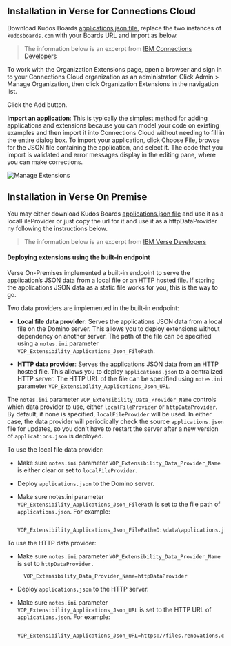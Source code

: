 ## Installation in Verse for Connections Cloud

Download Kudos Boards [applications.json file](https://kudosboards.com/widgets/verse/applications.json), replace the two instances of `kudosboards.com` with your Boards URL and import as below.

> The information below is an excerpt from
> [IBM Connections Developers](https://www-10.lotus.com/ldd/appdevwiki.nsf/xpDocViewer.xsp?lookupName=Dev+Guide+topics#action=openDocument&res_title=Managing_applications_for_Verse_or_the_Top_Navigation_Bar&content=sdkcontent)

To work with the Organization Extensions page, open a browser and sign in to your Connections Cloud organization as an administrator. Click Admin > Manage Organization, then click Organization Extensions in the navigation list.

Click the Add button.

__Import an application__: This is typically the simplest method for adding applications and extensions because you can model your code on existing examples and then import it into Connections Cloud without needing to fill in the entire dialog box. To import your application, click Choose File, browse for the JSON file containing the application, and select it. The code that you import is validated and error messages display in the editing pane, where you can make corrections.

  ![Manage Extensions](/assets/connections/verse-cloud-extension.png)

## Installation in Verse On Premise

You may either download Kudos Boards [applications.json file](https://kudosboards.com/widgets/verse/applications.json) and use it as a localFileProvider or just copy the url for it and use it as a httpDataProvider ny following the instructions below.

> The information below is an excerpt from
> [IBM Verse Developers](https://ibmverse.github.io/verse-developer/developers/#registering-an-application-in-ibm-verse)

#### Deploying extensions using the built-in endpoint
Verse On-Premises implemented a built-in endpoint to serve the application’s JSON data from a local file or an HTTP hosted file. If storing the applications JSON data as a static file works for you, this is the way to go.

Two data providers are implemented in the built-in endpoint:

- __Local file data provider__: Serves the applications JSON data from a local file on the Domino server. This allows you to deploy extensions without dependency on another server. The path of the file can be specified using a `notes.ini` parameter `VOP_Extensibility_Applications_Json_FilePath`.

- __HTTP data provider__: Serves the applications JSON data from an HTTP hosted file. This allows you to deploy `applications.json` to a centralized HTTP server. The HTTP URL of the file can be specified using `notes.ini` parameter `VOP_Extensibility_Applications_Json_URL`.

The `notes.ini` parameter `VOP_Extensibility_Data_Provider_Name` controls which data provider to use, either `localFileProvider` or `httpDataProvider`. By default, if none is specified, `localFileProvider` will be used. In either case, the data provider will periodically check the source `applications.json` file for updates, so you don’t have to restart the server after a new version of `applications.json` is deployed.

To use the local file data provider:

- Make sure `notes.ini` parameter `VOP_Extensibility_Data_Provider_Name` is either clear or set to `localFileProvider`.

- Deploy `applications.json` to the Domino server.

- Make sure notes.ini parameter `VOP_Extensibility_Applications_Json_FilePath` is set to the file path of `applications.json`. For example:

        VOP_Extensibility_Applications_Json_FilePath=D:\data\applications.json

To use the HTTP data provider:

- Make sure `notes.ini` parameter `VOP_Extensibility_Data_Provider_Name` is set to `httpDataProvider.`

        VOP_Extensibility_Data_Provider_Name=httpDataProvider

- Deploy `applications.json` to the HTTP server.

- Make sure `notes.ini` parameter `VOP_Extensibility_Applications_Json_URL` is set to the HTTP URL of `applications.json`. For example:

        VOP_Extensibility_Applications_Json_URL=https://files.renovations.com/vop/applications.json
